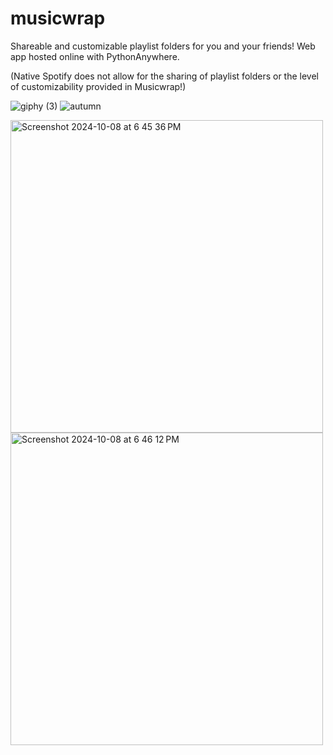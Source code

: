 # musicwrap
Shareable and customizable playlist folders for you and your friends! Web app hosted online with PythonAnywhere.

(Native Spotify does not allow for the sharing of playlist folders or the level of customizability provided in Musicwrap!)

![giphy (3)](https://github.com/user-attachments/assets/8fb52810-a2cc-4bbf-b3a5-8d78697b8990)
![autumn](https://github.com/user-attachments/assets/4d037a20-cde4-4f08-bb2a-3c1c2bc7a078)



<img width="500" alt="Screenshot 2024-10-08 at 6 45 36 PM" src="https://github.com/user-attachments/assets/69b4cbee-fcd0-484e-ac03-ff457f47797f">
<img width="500" alt="Screenshot 2024-10-08 at 6 46 12 PM" src="https://github.com/user-attachments/assets/936f70b5-76e7-48d5-b0e7-73a3360c14ba">
